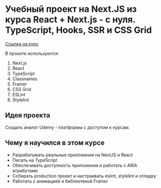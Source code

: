 # Учебный проект на Next.JS из курса **React + Next.js - с нуля. TypeScript, Hooks, SSR и CSS Grid**

[Ссылка на курс](https://www.udemy.com/course/react-nextjs/)

В проекте используются:
1. Next.js
2. React
3. TypeScript
5. Classnames
6. Framer
7. CSS Grid
8. ESLint
9. Stylelint

## Идея проекта

Создать аналог Udemy - платформы с доступом к курсам.

## Чему я научился в этом курсе

* Разрабатывать реальные приложения на NextJS и React
* Писать на TypeScript
* Обеспечивать доступность приложения и работать с ARIA атрибутами
* Собирать production проект и настраивать eslint, stylelint и отладку
* Работать с анимацией и библиотекой Framer
